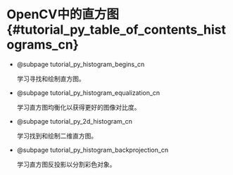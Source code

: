 # OpenCV中的直方图{#tutorial_py_table_of_contents_histograms_cn}

- @subpage tutorial_py_histogram_begins_cn

  学习寻找和绘制直方图。

- @subpage tutorial_py_histogram_equalization_cn

  学习直方图均衡化以获得更好的图像对比度。

- @subpage tutorial_py_2d_histogram_cn

  学习找到和绘制二维直方图。

- @subpage tutorial_py_histogram_backprojection_cn

  学习直方图反投影以分割彩色对象。


